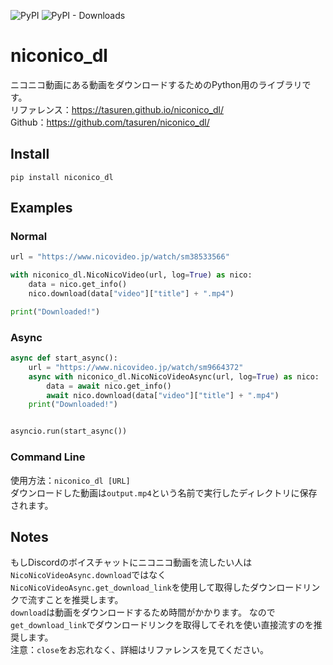![PyPI](https://img.shields.io/pypi/v/niconico-dl) ![PyPI - Downloads](https://img.shields.io/pypi/dm/niconico_dl)
# niconico_dl
ニコニコ動画にある動画をダウンロードするためのPython用のライブラリです。  
リファレンス：https://tasuren.github.io/niconico_dl/  
Github：https://github.com/tasuren/niconico_dl/

## Install
`pip install niconico_dl`

## Examples
### Normal
```python
url = "https://www.nicovideo.jp/watch/sm38533566"

with niconico_dl.NicoNicoVideo(url, log=True) as nico:
    data = nico.get_info()
    nico.download(data["video"]["title"] + ".mp4")

print("Downloaded!")
```
### Async
```python
async def start_async():
    url = "https://www.nicovideo.jp/watch/sm9664372"
    async with niconico_dl.NicoNicoVideoAsync(url, log=True) as nico:
        data = await nico.get_info()
        await nico.download(data["video"]["title"] + ".mp4")
    print("Downloaded!")


asyncio.run(start_async())
```
### Command Line
使用方法：`niconico_dl [URL]`  
ダウンロードした動画は`output.mp4`という名前で実行したディレクトリに保存されます。

## Notes
もしDiscordのボイスチャットにニコニコ動画を流したい人は`NicoNicoVideoAsync.download`ではなく`NicoNicoVideoAsync.get_download_link`を使用して取得したダウンロードリンクで流すことを推奨します。  
`download`は動画をダウンロードするため時間がかかります。
なので`get_download_link`でダウンロードリンクを取得してそれを使い直接流すのを推奨します。  
注意：`close`をお忘れなく、詳細はリファレンスを見てください。